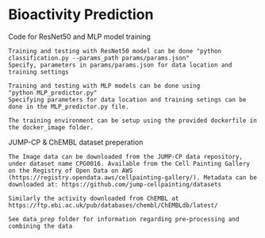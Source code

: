 # Bioactivity Prediction

Code for ResNet50 and MLP model training
    
    Training and testing with ResNet50 model can be done "python classification.py --params_path params/params.json"  
    Specify, parameters in params/params.json for data location and training settings
    
    Training and testing with MLP models can be done using 
    "python MLP_predictor.py" 
    Specifying parameters for data location and training setings can be done in the MLP_predictor.py file.
    
    The training environment can be setup using the provided dockerfile in the docker_image folder.

JUMP-CP & ChEMBL dataset preperation
    
    The Image data can be downloaded from the JUMP-CP data repository, under dataset name CPG0016. Available from the Cell Painting Gallery on the Registry of Open Data on AWS (https://registry.opendata.aws/cellpainting-gallery/). Metadata can be downloaded at: https://github.com/jump-cellpainting/datasets

    Similarly the activity downloaded from ChEMBL at https://ftp.ebi.ac.uk/pub/databases/chembl/ChEMBLdb/latest/

    See data_prep folder for information regarding pre-processing and combining the data

